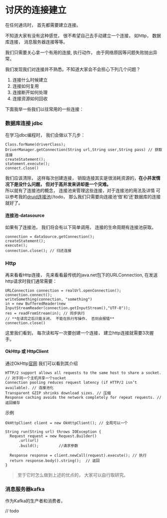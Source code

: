 # 讨厌的连接建立

在任何通讯时， 首先都需要建立连接。

不知道大家有没有这种感觉， 很不希望自己去手动建立一个连接， 如http， 数据库连接， 消息服务器连接等等。 

我们只需要关心拿一个有用的连接, 执行动作， 由于网络原因等问题失败抛出异常。

我们发现我们对连接并不熟悉。不知道大家会不会担心下列几个问题？

1. 连接什么时候建立
2. 连接如何复用
3. 连接断开如何处理
4. 连接资源如何回收



下面我举一些我们以往常用的一些连接：

### 数据库连接 jdbc 
在学习jdbc编程时， 我们会做以下几步：
```
Class.forName(driverClass);
DriverManager.getConnection(String url,String user,String pass) // 获取连接
createStatement();
statement.execute();
connect.close()
```

我们应该清除， 这样每次创建连接， 销毁连接其实是很消耗资源的，**在小并发情况下是没什么问题， 但对于高并发来讲却是一个灾难。**  
所以就有了连接池的概念， 连接池来管理这些连接，对于连接池的用法及详情 可以参考我的[druid连接池](http://note.youdao.com/noteshare?id=c2d690322b64e6d4788329939bebf841&sub=BEA46DEEBB3D4C5C8EB11767C9342618)//todo， 那么我们只需要向连接池‘借’和‘还’数据库的连接就好了。 

#### 连接池-datasource
如果有了连接池， 我们将会有以下简单调用， 连接的生命周期有连接池获取。
```
connection = dataSource.getConnection(); 
createStatement();
execute();
connection.close(); // 归还连接
```


### Http 
再来看看Http连接， 先来看看最传统的java.net包下的URLConnection, 在发送http请求时我们通常需要：
```
URLConnection connection = realUrl.openConnection();
connection.connect();
writeSomething(connection, "something")
in = new BufferedReader(new InputStreamReader(connection.getInputStream(),"UTF-8"));
res = readFromStream(in); // 同步执行
// **在读完之后只能关闭， 不能在执行写操作， 否则会报错**
connection.close()
```
这里我们看到， 每次读和写一次要创建一个连接， 建立http连接就需要3次握手。 




#### OkHttp 或 HttpClient
通过OkHttp[官网](http://square.github.io/okhttp/) 我们可以看到其介绍



```
HTTP/2 support allows all requests to the same host to share a socket.    // 对于同一个主机共享一个socket
Connection pooling reduces request latency (if HTTP/2 isn’t available). // 连接池化
Transparent GZIP shrinks download sizes. // 压缩
Response caching avoids the network completely for repeat requests. // 返回缓存

```

示例 
```
OkHttpClient client = new OkHttpClient(); // 全局可以一个 

String run(String url) throws IOException {
  Request request = new Request.Builder()
      .url(url)
      .build();         //请求参数

  Response response = client.newCall(request).execute(); // 执行
  return response.body().string();  // 返回
}

```

> 至于它时怎么做到上述的优点的， 大家可以自行取研究。













### 消息服务器kafka
作为Kafka的生产者和消费者，

// todo









